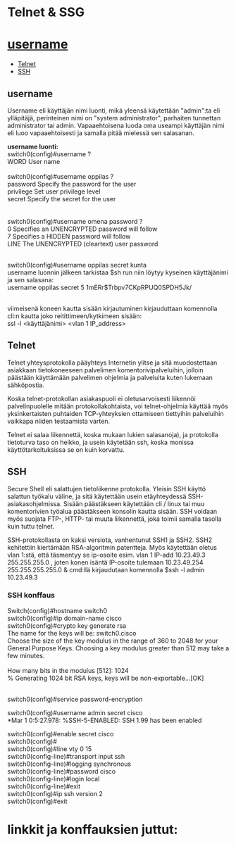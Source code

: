# Telnet & SSG

# [username](#username)
  * [Telnet](#Telnet)
  * [SSH](#SSH)
  
## username

Username eli käyttäjän nimi luonti, mikä yleensä käytettään "admin":ta eli ylläpitäjä, perinteinen nimi on "system administrator", parhaiten tunnettan administrator tai admin. Vapaaehtoisena luoda oma useampi käyttäjän nimi eli luoo vapaaehtoisesti ja samalla pitää mielessä sen salasanan.

<b>username luonti: </b> <br>
switch0(config)#username ? <br>
  WORD  User name <br><br> 
switch0(config)#username oppilas ? <br>
  password   Specify the password for the user <br>
  privilege  Set user privilege level <br>
  secret     Specify the secret for the user <br>
  <cr> <br><br>
switch0(config)#username omena password ? <br>
  0     Specifies an UNENCRYPTED password will follow <br>
  7     Specifies a HIDDEN password will follow <br>
  LINE  The UNENCRYPTED (cleartext) user password <br><br>
  
switch0(config)#username oppilas secret kunta <br>
username luonnin jälkeen tarkistaa $sh run niin löytyy kyseinen käyttäjänimi ja sen salasana: <br>
username oppilas secret 5 $1$mERr$Trbpv7CKpRPUQ0SPDH5Jk/ <br><br>

viimeisenä koneen kautta sisään kirjautuminen kirjauduttaan komennolla cli:n kautta joko reitittimeen/kytkimeen sisään: <br>
ssl -l <käyttäjänimi> <vlan 1 IP_address>

## Telnet
Telnet yhteysprotokolla pääyhteys Internetin ylitse ja sitä muodostettaan asiakkaan tietokoneeseen palvelimen komentorivipalveluihin, jolloin päästään käyttämään palvelimen ohjelmia ja palveluita kuten lukemaan sähköpostia. 

Koska telnet-protokollan asiakaspuoli ei oletusarvoisesti liikennöi palvelinpuolelle mitään protokollakohtaista, voi telnet-ohjelmia käyttää myös yksinkertaisten puhtaiden TCP-yhteyksien ottamiseen tiettyihin palveluihin vaikkapa niiden testaamista varten.

Telnet ei salaa liikennettä, koska mukaan lukien salasanoja), ja protokolla tietoturva taso on heikko, ja usein käytetään ssh, koska monissa käyttötarkoituksissa se on kuin korvattu.

## SSH 
Secure Shell eli salattujen tietoliikenne protokolla. Yleisin SSH käyttö salattun työkalu väline, ja sitä käytettään usein etäyhteydessä SSH-asiakasohjelmissa. Sisään päästäkseen käytettään cli / linux tai muu komentorivien työalua päästäkseen konsolin kautta sisään. SSH voidaan myös suojata FTP-, HTTP- tai muuta liikennettä, joka toimii samalla tasolla kuin tuttu telnet. 

SSH-protokollasta on kaksi versiota, vanhentunut SSH1 ja SSH2. SSH2 kehitettiin kiertämään RSA-algoritmin patentteja. Myös käytettään oletus vlan 1:stä, että täsmentyy se ip-osoite esim. vlan 1 IP-add 10.23.49.3 255.255.255.0 , joten konen isäntä IP-osoite tulemaan 10.23.49.254 255.255.255.255.0 & cmd:llä kirjaudutaan komennolla $ssh -l admin 10.23.49.3

### SSH konffaus

Switch(config)#hostname switch0 <br>
switch0(config)#ip domain-name cisco <br>
switch0(config)#crypto key generate rsa <br>
The name for the keys will be: switch0.cisco <br>
Choose the size of the key modulus in the range of 360 to 2048 for your <br>
</t>  General Purpose Keys. Choosing a key modulus greater than 512 may take a few minutes. <br>
<br>
How many bits in the modulus [512]: 1024 <br>
% Generating 1024 bit RSA keys, keys will be non-exportable...[OK] <br><br>

switch0(config)#service password-encryption <br>

switch0(config)#username admin secret cisco <br>
*Mar 1 0:5:27.978: %SSH-5-ENABLED: SSH 1.99 has been enabled <br>

switch0(config)#enable secret cisco <br>
switch0(config)# <br>
switch0(config)#line vty 0 15 <br>
switch0(config-line)#transport input ssh <br>
switch0(config-line)#logging synchronous <br>
switch0(config-line)#password cisco <br>
switch0(config-line)#login local <br>
switch0(config-line)#exit <br>
switch0(config)#ip ssh version 2 <br>
switch0(config)#exit <br>


# linkkit ja konffauksien juttut:





